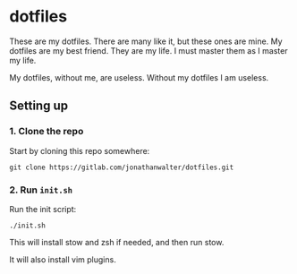 # dotfiles

These are my dotfiles. There are many like it, but these ones are mine. My dotfiles are my best friend. They are my life. I must master them as I master my life.

My dotfiles, without me, are useless. Without my dotfiles I am useless.

## Setting up

### 1. Clone the repo

Start by cloning this repo somewhere:

```
git clone https://gitlab.com/jonathanwalter/dotfiles.git
```

### 2. Run `init.sh`

Run the init script:

```
./init.sh
```

This will install stow and zsh if needed, and then run stow.

It will also install vim plugins.
